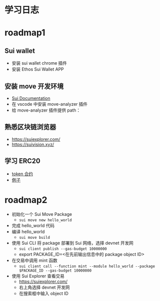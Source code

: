 # 学习日志

# roadmap1

## Sui wallet
- 安装 sui wallet chrome 插件
- 安装 Ethos Sui Wallet APP

## 安装 move 开发环境
-  [Sui Documentation](https://docs.sui.io/guides/developer/getting-started/sui-install#prerequisites)
- 在 vscode 中安装 move-analyzer 插件
- 给 move-analyzer 插件提供 path：

## 熟悉区块链浏览器
- https://suiexplorer.com/
- https://suivision.xyz/

## 学习 ERC20
- [token 合约](https://sui-book.com/framework/02.coin.html)
- [例子](https://examples.sui-book.com/samples/coin.html)
  
# roadmap2
- 初始化一个 Sui Move Package
  - `sui move new hello_world`
- 完成 hello_world 代码
- 编译 hello_world
  - `sui move build`
- 使用 Sui CLI 将 package 部署到 Sui 网络，选择 devnet 开发网
  - `sui client publish --gas-budget 10000000`
  - export PACKAGE_ID=<在先前输出信息中的 package object ID>
- 在交易中调用 mint 函数
  - `sui client call --function mint --module hello_world --package $PACKAGE_ID --gas-budget 10000000`
- 使用 Sui Explorer 查看交易
  - https://suiexplorer.com/
  - 右上角选择 devnet 开发网
  - 在搜索框中输入 object ID